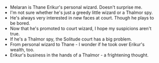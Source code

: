 - Melaran is Thane Erikur's personal wizard. Doesn't surprise me.
- I'm not sure whether he's just a greedy little wizard or a Thalmor spy.
- He's always very interested in new faces at court. Though he plays to be bored.
- Now that he's promoted to court wizard, I hope my suspicions aren't true.
- If he's a Thalmor spy, the Solitude court has a big problem.
- From personal wizard to Thane - I wonder if he took over Erikur's wealth, too.
- Erikur's business in the hands of a Thalmor - a frightening thought.
